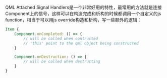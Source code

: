 QML Attached Signal Handlers是一个非常好用的特性，最常用的方法就是连接Component上的信号，这样可以在构造完成和析构的时候都调用一个自定义的js function，相当于可以用js override构造和析构，写一些额外的逻辑：

```qml
Item {
    Component.onCompleted: () => {
        // will be called when contructed
        // 'this' point to the qml object being constructed
    }

    Component.onDestruction: () => {
        // will be called when destructing
    }
}
```
